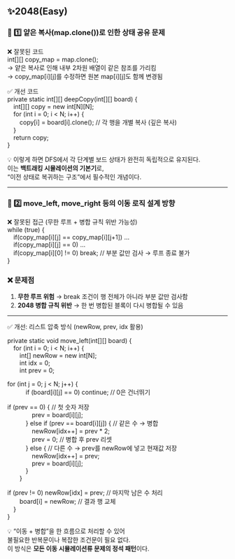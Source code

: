 ## ✨2048(Easy)

### 🧩 1️⃣ 얕은 복사(map.clone())로 인한 상태 공유 문제

❌ 잘못된 코드  
int[][] copy_map = map.clone();  
→ 얕은 복사로 인해 내부 2차원 배열이 같은 참조를 가리킴  
→ copy_map[i][j]를 수정하면 원본 map[i][j]도 함께 변경됨

✅ 개선 코드  
private static int[][] deepCopy(int[][] board) {  
 int[][] copy = new int[N][N];  
 for (int i = 0; i < N; i++) {  
  copy[i] = board[i].clone(); // 각 행을 개별 복사 (깊은 복사)  
 }  
 return copy;  
}

💡 이렇게 하면 DFS에서 각 단계별 보드 상태가 완전히 독립적으로 유지된다.  
이는 **백트래킹 시뮬레이션의 기본기**로,  
“이전 상태로 복귀하는 구조”에서 필수적인 개념이다.

---

### 🧩 2️⃣ move_left, move_right 등의 이동 로직 설계 방향

❌ 잘못된 접근 (무한 루프 + 병합 규칙 위반 가능성)  
while (true) {  
 if(copy_map[i][j] == copy_map[i][j+1]) ...  
 if(copy_map[i][j] == 0) ...  
 if(copy_map[i][0] != 0) break; // 부분 값만 검사 → 루프 종료 불가  
}

### ❌ 문제점

1. **무한 루프 위험** → break 조건이 행 전체가 아니라 부분 값만 검사함
2. **2048 병합 규칙 위반** → 한 번 병합된 블록이 다시 병합될 수 있음

---

✅ 개선: 리스트 압축 방식 (newRow, prev, idx 활용)

private static void move_left(int[][] board) {  
 for (int i = 0; i < N; i++) {  
  int[] newRow = new int[N];  
  int idx = 0;  
  int prev = 0;

for (int j = 0; j < N; j++) {  
   if (board[i][j] == 0) continue; // 0은 건너뛰기

if (prev == 0) { // 첫 숫자 저장  
    prev = board[i][j];  
   } else if (prev == board[i][j]) { // 같은 수 → 병합  
    newRow[idx++] = prev \* 2;  
    prev = 0; // 병합 후 prev 리셋  
   } else { // 다른 수 → prev를 newRow에 넣고 현재값 저장  
    newRow[idx++] = prev;  
    prev = board[i][j];  
   }  
  }

if (prev != 0) newRow[idx] = prev; // 마지막 남은 수 처리  
  board[i] = newRow; // 결과 행 교체  
 }  
}

💡 “이동 + 병합”을 한 흐름으로 처리할 수 있어  
불필요한 반복문이나 복잡한 조건문이 필요 없다.  
이 방식은 **모든 이동 시뮬레이션류 문제의 정석 패턴**이다.
